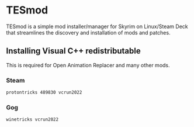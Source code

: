# TESmod

TESmod is a simple mod installer/manager for Skyrim on Linux/Steam Deck that streamlines the discovery and installation of mods and patches.

## Installing Visual C++ redistributable

This is required for Open Animation Replacer and many other mods.

### Steam

```bash
protontricks 489830 vcrun2022
```

### Gog

```bash
winetricks vcrun2022
```
